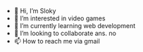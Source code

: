 - 👋 Hi, I’m Sloky
- 👀 I’m interested in video games
- 🌱 I’m currently learning web development
- 💞️ I’m looking to collaborate ans. no 
- 📫 How to reach me via gmail

<!---
SlokyASloth/SlokyASloth is a ✨ special ✨ repository because its `README.md` (this file) appears on your GitHub profile.
You can click the Preview link to take a look at your changes.
--->
